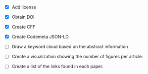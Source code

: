 - [x] Add license 

- [x] Obtain DOI

- [x] Create CFF

- [x] Create  Codemeta JSON-LD

- [ ] Draw a keyword cloud based on the abstract information
- [ ] Create a visualization showing the number of figures per article.
- [ ] Create a list of the links found in each paper.
